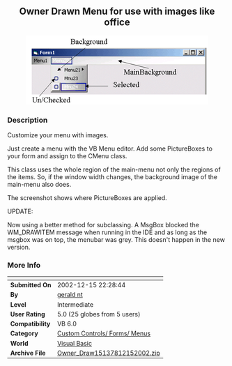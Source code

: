 ﻿<div align="center">

## Owner Drawn Menu for use with images like office

<img src="PIC20021271446343999.gif">
</div>

### Description

Customize your menu with images.

Just create a menu with the VB Menu editor. Add some PictureBoxes to your form and assign to the CMenu class.

This class uses the whole region of the main-menu not only the regions of the items. So, if the window width changes, the background image of the main-menu also does.

The screenshot shows where PictureBoxes are applied.

UPDATE:

Now using a better method for subclassing. A MsgBox blocked the WM_DRAWITEM message when running in the IDE and as long as the msgbox was on top, the menubar was grey. This doesn't happen in the new version.
 
### More Info
 


<span>             |<span>
---                |---
**Submitted On**   |2002-12-15 22:28:44
**By**             |[gerald nt](https://github.com/Planet-Source-Code/PSCIndex/blob/master/ByAuthor/gerald-nt.md)
**Level**          |Intermediate
**User Rating**    |5.0 (25 globes from 5 users)
**Compatibility**  |VB 6\.0
**Category**       |[Custom Controls/ Forms/  Menus](https://github.com/Planet-Source-Code/PSCIndex/blob/master/ByCategory/custom-controls-forms-menus__1-4.md)
**World**          |[Visual Basic](https://github.com/Planet-Source-Code/PSCIndex/blob/master/ByWorld/visual-basic.md)
**Archive File**   |[Owner\_Draw15137812152002\.zip](https://github.com/Planet-Source-Code/gerald-nt-owner-drawn-menu-for-use-with-images-like-office__1-41386/archive/master.zip)








